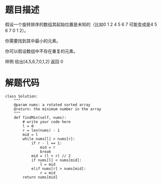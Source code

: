 # 题目描述
假设一个旋转排序的数组其起始位置是未知的（比如0 1 2 4 5 6 7 可能变成是4 5 6 7 0 1 2）。

你需要找到其中最小的元素。

你可以假设数组中不存在重复的元素。

样例
给出[4,5,6,7,0,1,2]  返回 0

# 解题代码
```
class Solution:
    """
    @param nums: a rotated sorted array
    @return: the minimum number in the array
    """
    def findMin(self, nums):
        # write your code here
        l = 0
        r = len(nums) - 1
        mid = l
        while nums[l] > nums[r]:
            if r - l == 1:
                mid = r
                break
            mid = (l + r) // 2
            if nums[l] < nums[mid]:
                l = mid
            elif nums[r] > nums[mid]:
                r = mid
        return nums[mid]    
```
